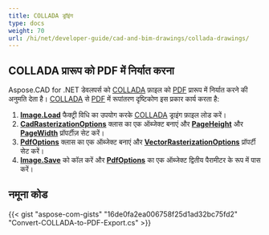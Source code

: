 ```yaml
---
title: COLLADA ड्रॉइंग
type: docs
weight: 70
url: /hi/net/developer-guide/cad-and-bim-drawings/collada-drawings/
---
```


## **COLLADA प्रारूप को PDF में निर्यात करना**

Aspose.CAD for .NET डेवलपर्स को [COLLADA](https://docs.fileformat.com/3d/dae/) फ़ाइल को [PDF](https://docs.fileformat.com/pdf/) प्रारूप में निर्यात करने की अनुमति देता है। [COLLADA](https://docs.fileformat.com/3d/dae/) से [PDF](https://docs.fileformat.com/pdf/) में रूपांतरण दृष्टिकोण इस प्रकार कार्य करता है:

1. [**Image.Load**](https://reference.aspose.com/cad/net/aspose.cad.image/load/methods/2) फैक्ट्री विधि का उपयोग करके [COLLADA](https://docs.fileformat.com/3d/dae/) ड्राइंग फ़ाइल लोड करें।
1. [**CadRasterizationOptions**](https://reference.aspose.com/cad/net/aspose.cad.imageoptions/cadrasterizationoptions) क्लास का एक ऑब्जेक्ट बनाएं और [**PageHeight**](https://reference.aspose.com/cad/net/aspose.cad.imageoptions/vectorrasterizationoptions/properties/pageheight) और [**PageWidth**](https://reference.aspose.com/cad/net/aspose.cad.imageoptions/vectorrasterizationoptions/properties/pagewidth) प्रॉपर्टीज़ सेट करें।
1. [**PdfOptions**](https://reference.aspose.com/cad/net/aspose.cad.imageoptions/pdfoptions) क्लास का एक ऑब्जेक्ट बनाएं और [**VectorRasterizationOptions**](https://reference.aspose.com/cad/net/aspose.cad.imageoptions/vectorrasterizationoptions) प्रॉपर्टी सेट करें।
1. [**Image.Save**](https://reference.aspose.com/cad/net/aspose.cad/image/methods/save/index) को कॉल करें और [**PdfOptions**](https://reference.aspose.com/cad/net/aspose.cad.imageoptions/pdfoptions) का एक ऑब्जेक्ट द्वितीय पैरामीटर के रूप में पास करें।

## नमूना कोड

{{< gist "aspose-com-gists" "16de0fa2ea006758f25d1ad32bc75fd2" "Convert-COLLADA-to-PDF-Export.cs" >}}

